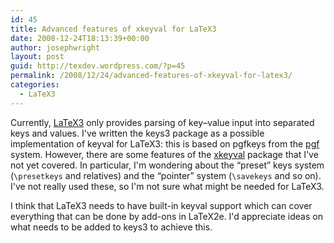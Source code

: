 ```yaml
---
id: 45
title: Advanced features of xkeyval for LaTeX3
date: 2008-12-24T18:13:39+00:00
author: josephwright
layout: post
guid: http://texdev.wordpress.com/?p=45
permalink: /2008/12/24/advanced-features-of-xkeyval-for-latex3/
categories:
  - LaTeX3
---
```

Currently, <a href="http://www.latex-project.org/latex3.html">LaTeX3</a> only provides parsing of key–value input into separated keys and values. I've written the keys3 package as a possible implementation of keyval for LaTeX3: this is based on pgfkeys from the <a href="http://ctan.org/pkg/pgf">pgf</a> system. However, there are some features of the <a href="http://ctan.org/pkg/xkeyval">xkeyval</a> package that I've not yet covered. In particular, I'm wondering about the “preset” keys system (<code>\presetkeys</code> and relatives) and the “pointer” system (<code>\savekeys</code> and so on). I've not really used these, so I'm not sure what might be needed for LaTeX3.

I think that LaTeX3 needs to have built-in keyval support which can cover everything that can be done by add-ons in LaTeX2e. I'd appreciate ideas on what needs to be added to keys3 to achieve this.

